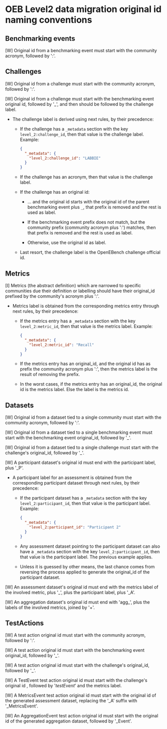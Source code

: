 # OEB Level2 data migration original id naming conventions

## Benchmarking events

[W] Original id from a benchmarking event must start with the community acronym, followed by ':'.

## Challenges

[W] Original id from a challenge must start with the community acronym, followed by ':'.

[W] Original id from a challenge must start with the benchmarking event original id, followed by '_', and then should be followed by the challenge label.

* The challenge label is derived using next rules, by their precedence:

  - If the challenge has a `_metadata` section with the key `level_2:challenge_id`, then that value is the challenge label. Example:
  
    ```json
    {
      "_metadata": {
        "level_2:challenge_id": "LABBIE"
      }
    }
    ```
    
  - If the challenge has an acronym, then that value is the challenge label.
  
  - If the challenge has an original id:
    - ... and the original id starts with the original id of the parent benchmarking event plus `_`,
      that prefix is removed and the rest is used as label.
      
    - If the benchmarking event prefix does not match, but the community prefix
      (community acronym plus ':') matches, then that prefix is removed and the
      rest is used as label.
      
    - Otherwise, use the original id as label.
  
  - Last resort, the challenge label is the OpenEBench challenge official id.

## Metrics

[I] Metrics (the abstract definition) which are narrowed to specific communities due
    their definition or labelling should have their original_id prefixed by the
    community's acronym plus ':'.
    
* Metrics label is obtained from the corresponding metrics entry through next rules,
  by their precedence:
  
  - If the metrics entry has a `_metadata` section with the key `level_2:metric_id`,
    then that value is the metrics label. Example:
    
    ```json
    {
      "_metadata": {
        "level_2:metric_id": "Recall"
      }
    }
    ```
    
  - If the metrics entry has an original_id, and the original id has as prefix the community acronym
    plus ':', then the metrics label is the result of removing the prefix.
  
  - In the worst cases, if the metrics entry has an original_id, the original id is the metrics label.
    Else the label is the metrics id.

## Datasets

[W] Original id from a dataset tied to a single community must start with the community acronym, followed by ':'.

[W] Original id from a dataset tied to a single benchmarking event must start with the benchmarking event original_id, followed by '_'.

[W] Original id from a dataset tied to a single challenge must start with the challenge's original_id, followed by '_'.

[W] A participant dataset's original id must end with the participant label, plus '_P'.

* A participant label for an assessment is obtained from the corresponding participant dataset through next rules, by their precedence:

  - If the participant dataset has a `_metadata` section with the key `level_2:participant_id`,
    then that value is the participant label. Example:
    
    ```json
    {
      "_metadata": {
        "level_2:participant_id": "Participant 2"
      }
    }
    ```
  
  - Any assessment dataset pointing to the participant dataset can also have a `_metadata` section
    with the key `level_2:participant_id`, then that value is the participant label. The previous example applies.
  
  - Unless it is guessed by other means, the last chance comes from reversing the
    process applied to generate the original_id of the participant dataset.
    
[W] An assessment dataset's original id must end with the metrics label of the involved metric, plus '_', plus the participant label, plus '_A'.

[W] An aggregation dataset's original id must end with 'agg_', plus the labels of the involved metrics, joined by '+'.

## TestActions

[W] A test action original id must start with the community acronym, followed by ':'.

[W] A test action original id must start with the benchmarking event original_id, followed by '_'.

[W] A test action original id must start with the challenge's original_id, followed by '_'.

[W] A TestEvent test action original id must start with the challenge's original id , followed by '_testEvent_' and the metrics label.

[W] A MetricsEvent test action original id must start with the original id of the generated assessment dataset, replacing the '_A' suffix with '_MetricsEvent'.

[W] An AggregationEvent test action original id must start with the original id of the generated aggregation dataset, followed by '_Event'.
